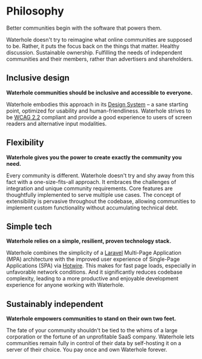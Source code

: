 # Philosophy

Better communities begin with the software that powers them.

Waterhole doesn't try to reimagine what online communities are supposed to be. Rather, it puts the focus back on the things that matter. Healthy discussion. Sustainable ownership. Fulfilling the needs of independent communities and their members, rather than advertisers and shareholders.

## Inclusive design

**Waterhole communities should be inclusive and accessible to everyone.**

Waterhole embodies this approach in its [Design System](./design/overview.md) – a sane starting point, optimized for usability and human-friendliness. Waterhole strives to be [WCAG 2.2](https://www.w3.org/TR/WCAG22/) compliant and provide a good experience to users of screen readers and alternative input modalities.

## Flexibility

**Waterhole gives you the power to create exactly the community you need.**

Every community is different. Waterhole doesn't try and shy away from this fact with a one-size-fits-all approach. It embraces the challenges of integration and unique community requirements. Core features are thoughtfully implemented to serve multiple use cases. The concept of extensibility is pervasive throughout the codebase, allowing communities to implement custom functionality without accumulating technical debt.

## Simple tech

**Waterhole relies on a simple, resilient, proven technology stack.**

Waterhole combines the simplicity of a [Laravel](https://laravel.com) Multi-Page Application (MPA) architecture with the improved user experience of Single-Page Applications (SPA) via [Hotwire](https://hotwired.dev). This makes for fast page loads, especially in unfavorable network conditions. And it significantly reduces codebase complexity, leading to a more productive and enjoyable development experience for anyone working with Waterhole.

## Sustainably independent

**Waterhole empowers communities to stand on their own two feet.**

The fate of your community shouldn't be tied to the whims of a large corporation or the fortune of an unprofitable SaaS company. Waterhole lets communities remain fully in control of their data by self-hosting it on a server of their choice. You pay once and own Waterhole forever.
